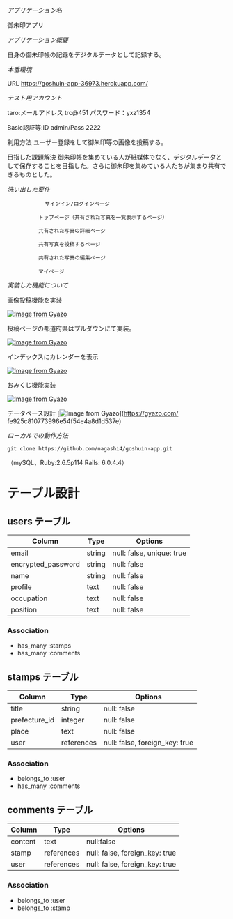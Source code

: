 


*アプリケーション名*

御朱印アプリ

*アプリケーション概要*

自身の御朱印帳の記録をデジタルデータとして記録する。

*本番環境*

URL	 https://goshuin-app-36973.herokuapp.com/

*テスト用アカウント*	

taro:メールアドレス trc@451 パスワード：yxz1354

Basic認証等:ID admin/Pass 2222 

利用方法	ユーザー登録をして御朱印等の画像を投稿する。

目指した課題解決	御朱印帳を集めている人が紙媒体でなく、デジタルデータとして保存することを目指した。さらに御朱印を集めている人たちが集まり共有できるものとした。

*洗い出した要件*

            	サインイン/ログインページ

              トップページ（共有された写真を一覧表示するページ）

              共有された写真の詳細ページ

              共有写真を投稿するページ

              共有された写真の編集ページ

              マイページ

*実装した機能について*

画像投稿機能を実装

[![Image from Gyazo](https://i.gyazo.com/8780f43a684c0993d117cf49210a6046.gif)](https://gyazo.com/8780f43a684c0993d117cf49210a6046)

投稿ページの都道府県はプルダウンにて実装。

[![Image from Gyazo](https://i.gyazo.com/d7acc909f6dbe763890d36330f84e996.gif)](https://gyazo.com/d7acc909f6dbe763890d36330f84e996)

インデックスにカレンダーを表示

[![Image from Gyazo](https://i.gyazo.com/f2ac0f6e10802140b84d003801da3b1e.png)](https://gyazo.com/f2ac0f6e10802140b84d003801da3b1e)

おみくじ機能実装

[![Image from Gyazo](https://i.gyazo.com/ed13ce6c7120d42b4a7abe23ea5c68cc.gif)](https://gyazo.com/ed13ce6c7120d42b4a7abe23ea5c68cc)

データベース設計	[![Image from Gyazo](https://i.gyazo.com/fe925c810773996e54f54e4a8d1d537e.png)](https://gyazo.com/
fe925c810773996e54f54e4a8d1d537e)

*ローカルでの動作方法*

	git clone https://github.com/nagashi4/goshuin-app.git

（mySQL、Ruby:2.6.5p114 Rails: 6.0.4.4）


# テーブル設計

## users テーブル

| Column             | Type   | Options     |
| ------------------ | ------ | ----------- |
| email              | string | null: false, unique: true |
| encrypted_password | string | null: false               |
| name               | string | null: false               |
| profile            | text   | null: false               |
| occupation         | text   | null: false               |
| position           | text   | null: false               |

### Association

- has_many :stamps
- has_many :comments


## stamps テーブル

| Column        | Type       | Options                        |
| ------        | ---------- | ------------------------------ |
| title         | string     | null: false                    |
| prefecture_id | integer       | null: false                    |
| place         | text       | null: false                    |
| user          | references | null: false, foreign_key: true |

### Association

- belongs_to :user
- has_many :comments

## comments テーブル

| Column       | Type       | Options                        |
| -------      | ---------- | ------------------------------ |
| content      | text       | null:false                     |
| stamp        | references | null: false, foreign_key: true |
| user         | references | null: false, foreign_key: true |

### Association

- belongs_to :user
- belongs_to :stamp